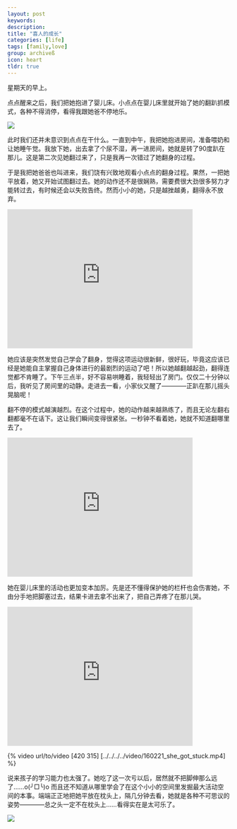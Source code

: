 ```yaml
---
layout: post
keywords: 
description: 
title: "喜人的成长"
categories: [life]
tags: [family,love]
group: archiveß
icon: heart
tldr: true
---
```


星期天的早上。

点点醒来之后，我们把她抱进了婴儿床。小点点在婴儿床里就开始了她的翻趴抓模式，各种不得消停，看得我跟她爸不停地乐。

<img src="../../../../image/post/160223_a.JPG" />

此时我们还并未意识到点点在干什么。一直到中午，我把她抱进房间，准备喂奶和让她睡午觉。我放下她，出去拿了个尿不湿，再一进房间，她就是转了90度趴在那儿。这是第二次见她翻过来了，只是我再一次错过了她翻身的过程。

于是我把她爸爸也叫进来，我们饶有兴致地观看小点点的翻身过程。果然，一把她平放着，她又开始试图翻过去。她的动作还不是很娴熟，需要费很大劲很多努力才能转过去，有时候还会以失败告终。然而小小的她，只是越挫越勇，翻得永不放弃。

<iframe width="420" height="315" src="https://www.youtube.com/embed/SUhZUPzisyA" frameborder="0" allowfullscreen></iframe>

她应该是突然发觉自己学会了翻身，觉得这项运动很新鲜，很好玩，毕竟这应该已经是她能自主掌握自己身体进行的最剧烈的运动了吧！所以她越翻越起劲，翻得连觉都不肯睡了。下午三点半，好不容易哄睡着，我轻轻出了房门。仅仅二十分钟以后，我听见了房间里的动静。走进去一看，小家伙又醒了————正趴在那儿摇头晃脑呢！

翻不停的模式越演越烈。在这个过程中，她的动作越来越熟练了，而且无论左翻右翻都毫不在话下。这让我们瞬间变得很紧张。一秒钟不看着她，她就不知道翻哪里去了。

<iframe width="420" height="315" src="https://www.youtube.com/embed/wBguPoim9Q8" frameborder="0" allowfullscreen></iframe>

她在婴儿床里的活动也更加变本加厉。先是还不懂得保护她的栏杆也会伤害她，不由分手地把脚塞过去，结果卡进去拿不出来了，把自己弄疼了在那儿哭。

<iframe width="420" height="315" src="https://www.youtube.com/embed/n4CQJvfZDyw" frameborder="0" allowfullscreen></iframe>

{% video url/to/video [420 315] [../../../../video/160221_she_got_stuck.mp4] %}

说来孩子的学习能力也太强了。她吃了这一次亏以后，居然就不把脚伸那么远了……o(╯□╰)o 而且还不知道从哪里学会了在这个小小的空间里发掘最大活动空间的本事。端端正正地把她平放在枕头上，隔几分钟去看，她就是各种不可思议的姿势————总之头一定不在枕头上……看得实在是太可乐了。

<img src="../../../../image/post/160223_b.JPG" />
